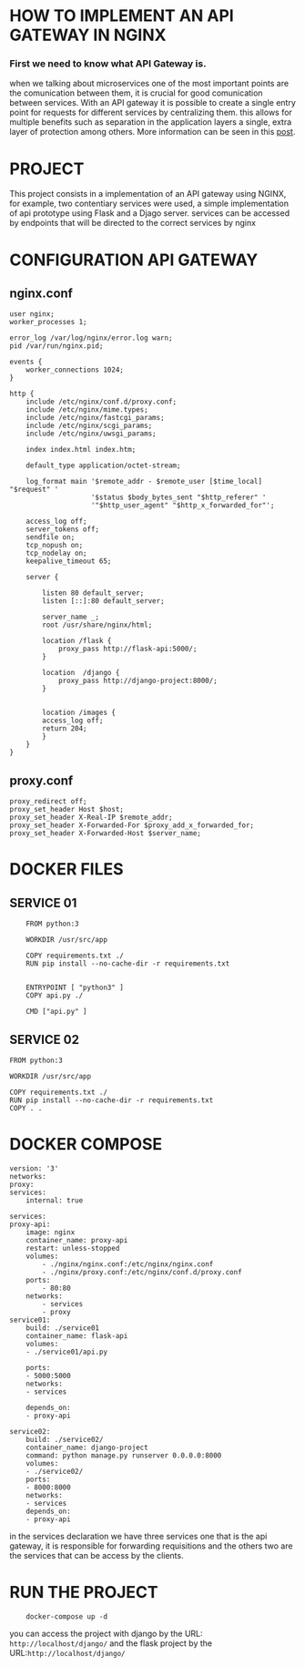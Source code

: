 # HOW TO IMPLEMENT AN API GATEWAY IN NGINX

### First we need to know what API Gateway is.
when we talking about microservices one of the most important points are the comunication between them, it is crucial for good comunication between services.
With an API gateway it is possible to create a single entry point for requests for different services by centralizing them.
this allows for multiple benefits such as separation in the application layers a single, extra layer of protection among others. More information can be seen in this <a href="https://blog.engdb.com.br/api-gateway/?utm_source=google&utm_medium=cpc&utm_campaign=Campanha+Smart+Tax+Platform+-+Leads&gclid=CjwKCAjwpqCZBhAbEiwAa7pXeZYIHDXreFEq3kMWd4FBNeRTBn0_P7GD-Olt1x6muBwm437WG0HZzRoCJLMQAvD_BwE">post</a>.

# PROJECT 
This project consists in a implementation of an API gateway using NGINX, for example, two contentiary services were used, a simple implementation of api prototype using Flask and a Djago server.
services can be accessed by endpoints that will be directed to the correct services by nginx

#

# CONFIGURATION API GATEWAY

## nginx.conf
    user nginx;
    worker_processes 1;

    error_log /var/log/nginx/error.log warn;
    pid /var/run/nginx.pid;

    events {
        worker_connections 1024;
    }

    http {
        include /etc/nginx/conf.d/proxy.conf;
        include /etc/nginx/mime.types;
        include /etc/nginx/fastcgi_params;
        include /etc/nginx/scgi_params;
        include /etc/nginx/uwsgi_params;
        
        index index.html index.htm;
        
        default_type application/octet-stream;

        log_format main '$remote_addr - $remote_user [$time_local] "$request" '
                        '$status $body_bytes_sent "$http_referer" '
                        '"$http_user_agent" "$http_x_forwarded_for"';
    
        access_log off;
        server_tokens off;
        sendfile on;
        tcp_nopush on;
        tcp_nodelay on;
        keepalive_timeout 65;

        server {

            listen 80 default_server;
            listen [::]:80 default_server;
            
            server_name _;
            root /usr/share/nginx/html;

            location /flask {
                proxy_pass http://flask-api:5000/;
            }

            location  /django {
                proxy_pass http://django-project:8000/;
            }
            

            location /images {
            access_log off;
            return 204;
            }
        }
    }


## proxy.conf
    proxy_redirect off;
    proxy_set_header Host $host;
    proxy_set_header X-Real-IP $remote_addr;
    proxy_set_header X-Forwarded-For $proxy_add_x_forwarded_for;
    proxy_set_header X-Forwarded-Host $server_name;

# DOCKER FILES
## SERVICE 01

        FROM python:3

        WORKDIR /usr/src/app

        COPY requirements.txt ./
        RUN pip install --no-cache-dir -r requirements.txt


        ENTRYPOINT [ "python3" ]
        COPY api.py ./

        CMD ["api.py" ]

## SERVICE 02
    FROM python:3

    WORKDIR /usr/src/app

    COPY requirements.txt ./
    RUN pip install --no-cache-dir -r requirements.txt
    COPY . .

#

# DOCKER COMPOSE
    version: '3'
    networks:
    proxy:
    services:
        internal: true

    services:
    proxy-api:
        image: nginx
        container_name: proxy-api
        restart: unless-stopped
        volumes:
            - ./nginx/nginx.conf:/etc/nginx/nginx.conf
            - ./nginx/proxy.conf:/etc/nginx/conf.d/proxy.conf
        ports:
            - 80:80
        networks:
            - services
            - proxy
    service01:
        build: ./service01
        container_name: flask-api
        volumes:
        - ./service01/api.py

        ports:
        - 5000:5000
        networks:
        - services

        depends_on:
        - proxy-api
    
    service02:
        build: ./service02/
        container_name: django-project
        command: python manage.py runserver 0.0.0.0:8000
        volumes:
        - ./service02/
        ports:
        - 8000:8000
        networks:
        - services
        depends_on:
        - proxy-api

in the services declaration we have three services one that is the api gateway, it is responsible for  forwarding requisitions and the others two are the services that can be access by the clients.

#

# RUN THE PROJECT

        docker-compose up -d 


you can access the project with django by the URL: ```http://localhost/django/``` and the flask project by the URL:```http://localhost/django/```
